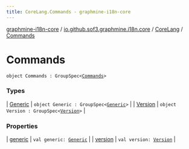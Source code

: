 ```yaml
---
title: CoreLang.Commands - graphmine-i18n-core
---
```


[graphmine-i18n-core](../../../index.html) / [io.github.sof3.graphmine.i18n.core](../../index.html) / [CoreLang](../index.html) / [Commands](./index.html)

# Commands

`object Commands : GroupSpec<`[`Commands`](./index.html)`>`

### Types

| [Generic](-generic/index.html) | `object Generic : GroupSpec<`[`Generic`](-generic/index.html)`>` |
| [Version](-version/index.html) | `object Version : GroupSpec<`[`Version`](-version/index.html)`>` |

### Properties

| [generic](generic.html) | `val generic: `[`Generic`](-generic/index.html) |
| [version](version.html) | `val version: `[`Version`](-version/index.html) |


